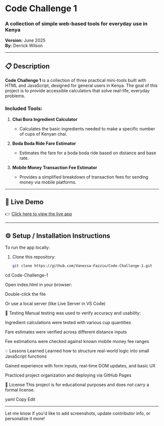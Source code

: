 # Code Challenge 1

### A collection of simple web-based tools for everyday use in Kenya  
**Version:** June 2025  
**By:** Derrick Wilson

---

## 📋 Description

**Code Challenge 1** is a collection of three practical mini-tools built with HTML and JavaScript, designed for general users in Kenya. The goal of this project is to provide accessible calculators that solve real-life, everyday problems.

### Included Tools:
1. **Chai Bora Ingredient Calculator**  
   - Calculates the basic ingredients needed to make a specific number of cups of Kenyan chai.

2. **Boda Boda Ride Fare Estimator**  
   - Estimates the fare for a boda boda ride based on distance and base rate.

3. **Mobile Money Transaction Fee Estimator**  
   - Provides a simplified breakdown of transaction fees for sending money via mobile platforms.

---

## 🚀 Live Demo

👉 [Click here to view the live app](https://vanessa-fazzio.github.io/Code-Challenge-1/)

---

## ⚙️ Setup / Installation Instructions

To run the app locally:

1. Clone this repository:
   ```bash
   git clone https://github.com/Vanessa-Fazzio/Code-Challenge-1.git

cd Code-Challenge-1

Open index.html in your browser:

Double-click the file

Or use a local server (like Live Server in VS Code)

🧪 Testing
Manual testing was used to verify accuracy and usability:

Ingredient calculations were tested with various cup quantities

Fare estimates were verified across different distance inputs

Fee estimations were checked against known mobile money fee ranges

💡 Lessons Learned
Learned how to structure real-world logic into small JavaScript functions

Gained experience with form inputs, real-time DOM updates, and basic UX

Practiced project organization and deploying via GitHub Pages

📄 License
This project is for educational purposes and does not carry a formal license.

yaml
Copy
Edit

---

Let me know if you'd like to add screenshots, update contributor info, or personalize it more!







